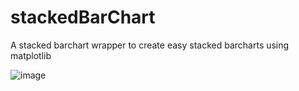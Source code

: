 # stackedBarChart
A stacked barchart wrapper to create easy stacked barcharts using matplotlib

![image](https://user-images.githubusercontent.com/466385/133767435-209b5bda-2580-4518-8453-1cbd2b2f1ef7.png)
